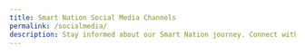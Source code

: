 ```yaml
---
title: Smart Nation Social Media Channels
permalink: /socialmedia/
description: Stay informed about our Smart Nation journey. Connect with us on social media.
---
```

